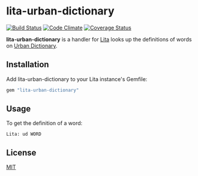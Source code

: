 # lita-urban-dictionary

[![Build Status](https://travis-ci.org/jimmycuadra/lita-urban-dictionary.png)](https://travis-ci.org/jimmycuadra/lita-urban-dictionary)
[![Code Climate](https://codeclimate.com/github/jimmycuadra/lita-urban-dictionary.png)](https://codeclimate.com/github/jimmycuadra/lita-urban-dictionary)
[![Coverage Status](https://coveralls.io/repos/jimmycuadra/lita-urban-dictionary/badge.png)](https://coveralls.io/r/jimmycuadra/lita-urban-dictionary)

**lita-urban-dictionary** is a handler for [Lita](https://github.com/jimmycuadra/lita) looks up the definitions of words on [Urban Dictionary](http://www.urbandictionary.com/).

## Installation

Add lita-urban-dictionary to your Lita instance's Gemfile:

``` ruby
gem "lita-urban-dictionary"
```

## Usage

To get the definition of a word:

```
Lita: ud WORD
```

## License

[MIT](http://opensource.org/licenses/MIT)
